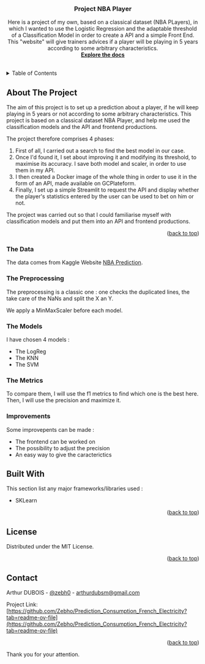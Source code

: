 <!-- Improved compatibility of back to top link: See: https://github.com/othneildrew/Best-README-Template/pull/73 -->
<a name="readme-top"></a>

<!-- PROJECT LOGO -->
<br />
<div align="center">

  <h3 align="center"> Project NBA Player </h3>

  <p align="center">
    Here is a project of my own, based on a classical dataset (NBA PLayers), in which I wanted to use the Logistic Regression and the adaptable threshold of a Classification Model in order to create a API and a simple Front End. This "website" will give trainers advices if a player will be playing in 5 years according to some arbitrary characteristics.
    <br />
    <a href="https://github.com/Zebho/NBA_Player_Analysis"><strong> Explore the docs </strong></a>
    <br />
    <br />
  </p>
</div>



<!-- TABLE OF CONTENTS -->
<details>
  <summary>Table of Contents</summary>
  <ol>
    <li>
      <a href="#about-the-project">About The Project</a>
      <ul>
        <li><a href="#the-data">The Data</a></li>
      </ul>
      <ul>
        <li><a href="#the-preprocessing">The Preprocessing</a></li>
      </ul>
      <ul>
        <li><a href="#the-models">The Models</a></li>
      </ul>
      <ul>
        <li><a href="#the-metrics">The Metrics</a></li>
      </ul>
      <ul>
        <li><a href="#improvementsh">Improvements</a></li>
      </ul>
    </li>
    <li>
      <a href="#built-with">Built With</a>
    </li>
     <li>
      <a href="#licence">Licence</a>
    </li>
     <li>
      <a href="#contacts">Contacts</a>
    </li>
  </ol>
</details>



<!-- ABOUT THE PROJECT -->
## About The Project
The aim of this project is to set up a prediction about a player, if he will keep playing in 5 years or not according to some arbitrary characteristics. This project is based on a classical dataset NBA Player, and help me used the classification models and the API and frontend productions.

The project therefore comprises 4 phases:
1) First of all, I carried out a search to find the best model in our case.
2) Once I'd found it, I set about improving it and modifying its threshold, to maximise its accuracy. I save both model and scaler, in order to use them in my API.
3) I then created a Docker image of the whole thing in order to use it in the form of an API, made available on GCPlateform.
4) Finally, I set up a simple Streamlit to request the API and display whether the player's statistics entered by the user can be used to bet on him or not.

The project was carried out so that I could familiarise myself with classification models and put them into an API and frontend productions.

<p align="right">(<a href="#readme-top">back to top</a>)</p>

### The Data
The data comes from Kaggle Website [NBA Prediction](https://www.kaggle.com/code/yalcinberkay/nba-match-prediction-result-points).

### The Preprocessing
The preprocessing is a classic one : one checks the duplicated lines, the take care of the NaNs and split the X an Y.

We apply a MinMaxScaler before each model.

### The Models
I have chosen 4 models :
* The LogReg
* The KNN
* The SVM

### The Metrics
To compare them, I will use the f1 metrics to find which one is the best here. Then, I will use the precision and maximize it.

### Improvements
Some improvepents can be made :
* The frontend can be worked on
* The possibility to adjust the precision
* An easy way to give the caracterictics


## Built With

This section list any major frameworks/libraries used :

* SKLearn

<p align="right">(<a href="#readme-top">back to top</a>)</p>

<!-- LICENSE -->
## License

Distributed under the MIT License.

<p align="right">(<a href="#readme-top">back to top</a>)</p>



<!-- CONTACT -->
## Contact

Arthur DUBOIS - [@zebh0](https://twitter.com/zebh0) - arthurdubsm@gmail.com

Project Link: [https://github.com/Zebho/Prediction_Consumption_French_Electricity?tab=readme-ov-file](https://github.com/Zebho/Prediction_Consumption_French_Electricity?tab=readme-ov-file)

<p align="right">(<a href="#readme-top">back to top</a>)</p>

Thank you for your attention.
